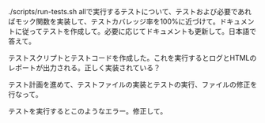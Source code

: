./scripts/run-tests.sh allで実行するテストについて、テストおよび必要であればモック関数を実装して、テストカバレッジ率を100%に近づけて。ドキュメントに従ってテストを作成して。必要に応じてドキュメントも更新して。日本語で答えて。

テストスクリプトとテストコードを作成した。これを実行するとログとHTMLのレポートが出力される。正しく実装されている？

テスト計画を進めて、テストファイルの実装とテストの実行、ファイルの修正を行なって。

テストを実行するとこのようなエラー。修正して。
